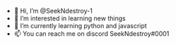 - 👋 Hi, I’m @SeekNdestroy-1
- 👀 I’m interested in learning new things 
- 🌱 I’m currently learning python and javascript
- 📫 You can reach me on discord SeekNdestroy#0001

<!---
SeekNdestroy-1/SeekNdestroy-1 is a ✨ special ✨ repository because its `README.md` (this file) appears on your GitHub profile.
You can click the Preview link to take a look at your changes.
--->
